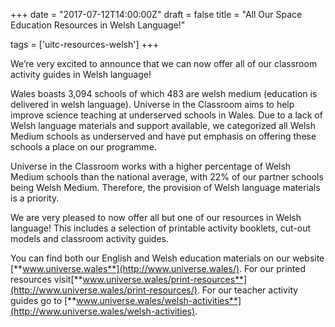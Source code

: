 +++
date = "2017-07-12T14:00:00Z"
draft = false
title = "All Our Space Education Resources in Welsh Language!"

tags = ['uitc-resources-welsh']
+++

We’re very excited to announce that we can now offer all of our classroom activity guides in Welsh language! 

Wales boasts 3,094 schools of which 483 are welsh medium (education is delivered in welsh language). Universe in the Classroom aims to help improve science teaching at underserved schools in Wales. Due to a lack of Welsh language materials and support available, we categorized all Welsh Medium schools as underserved and have put emphasis on offering these schools a place on our programme. 

Universe in the Classroom works with a higher percentage of Welsh Medium schools than the national average, with 22% of our partner schools being Welsh Medium. Therefore, the provision of Welsh language materials is a priority.

We are very pleased to now offer all but one of our resources in Welsh language! This includes a selection of printable activity booklets, cut-out models and classroom activity guides. 

You can find both our English and Welsh education materials on our website [**www.universe.wales**](http://www.universe.wales/). For our printed resources visit[**www.universe.wales/print-resources**](http://www.universe.wales/print-resources/). For our teacher activity guides go to [**www.universe.wales/welsh-activities**](http://www.universe.wales/welsh-activities).

